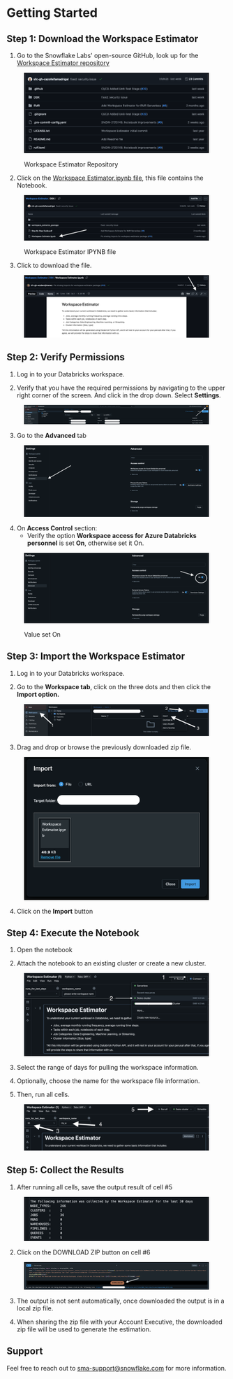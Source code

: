 # Getting Started

## Step 1: Download the Workspace Estimator

1. Go to the Snowflake Labs' open-source GitHub, look up for the [Workspace Estimator repository](https://github.com/Snowflake-Labs/Workspace-Estimator/tree/main)

<figure><img src="./doc-images/repository.png" alt=""><figcaption><p>Workspace Estimator Repository</p></figcaption></figure>

2. Click on the [Workspace Estimator.ipynb file](https://github.com/Snowflake-Labs/Workspace-Estimator/blob/main/DBX/Workspace%20Estimator.ipynb), this file contains the Notebook.

<figure><img src="./doc-images/notebook.png" alt=""><figcaption><p>Workspace Estimator IPYNB file</p></figcaption></figure>

3. Click to download the file.

<figure><img src="./doc-images/notebook_download.png" alt=""><figcaption></figcaption></figure>

## Step 2: Verify Permissions

1. Log in to your Databricks workspace.

2. Verify that you have the required permissions by navigating to the upper right corner of
the screen. And click in the drop down. Select **Settings**.

<figure><img src="./doc-images/settings.png" alt=""><figcaption></figcaption></figure>

3. Go to the **Advanced** tab

<figure><img src="./doc-images/settings_advance_tab.png" alt=""><figcaption></figcaption></figure>

4. On **Access Control** section:
   - Verify the option **Workspace access for Azure Databricks personnel** is set **On**, otherwise set it On.

<figure><img src="./doc-images/settings_access_control.png" alt=""><figcaption><p>Value set On</p></figcaption></figure>

## Step 3: Import the Workspace Estimator

1. Log in to your Databricks workspace.

2. Go to the **Workspace tab**, click on the three dots and then click the **Import option.**

<figure><img src="./doc-images/import_process.png" alt=""><figcaption></figcaption></figure>

3. Drag and drop or browse the previously downloaded zip file.

<figure><img src="./doc-images/import_notebook.png" alt=""><figcaption></figcaption></figure>

4. Click on the **Import** button

## Step 4: Execute the Notebook

1. Open the notebook

2. Attach the notebook to an existing cluster or create a new cluster.

<figure><img src="./doc-images/attach_cluster_to_notebook.png" alt=""><figcaption></figcaption></figure>

3. Select the range of days for pulling the workspace information.

4. Optionally, choose the name for the workspace file information.

5. Then, run all cells.

<figure><img src="./doc-images/notebook_run.png" alt=""><figcaption></figcaption></figure>

## Step 5: Collect the Results

1. After running all cells, save the output result of cell #5

<figure><img src="./doc-images/result_output.png" alt=""><figcaption></figcaption></figure>

2. Click on the DOWNLOAD ZIP button on cell #6

<figure><img src="./doc-images/download_estimation_zip_file.png" alt=""><figcaption></figcaption></figure>

3. The output is not sent automatically, once downloaded the output is in a local zip file.

4. When sharing the zip file with your Account Executive, the downloaded zip file will be used to generate the estimation.

## Support

Feel free to reach out to [sma-support@snowflake.com](mailto:sma-support@snowflake.com) for more information.&#x20;

